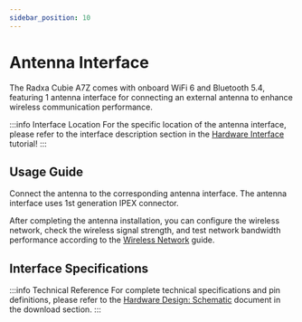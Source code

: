 ```yaml
---
sidebar_position: 10
---
```


# Antenna Interface

The Radxa Cubie A7Z comes with onboard WiFi 6 and Bluetooth 5.4, featuring 1 antenna interface for connecting an external antenna to enhance wireless communication performance.

:::info Interface Location
For the specific location of the antenna interface, please refer to the interface description section in the [Hardware Interface](./hardware-info) tutorial!
:::

## Usage Guide

Connect the antenna to the corresponding antenna interface. The antenna interface uses 1st generation IPEX connector.

After completing the antenna installation, you can configure the wireless network, check the wireless signal strength, and test network bandwidth performance according to the [Wireless Network](../system-config/wifi_usage) guide.

## Interface Specifications

:::info Technical Reference
For complete technical specifications and pin definitions, please refer to the [Hardware Design: Schematic](../download) document in the download section.
:::
